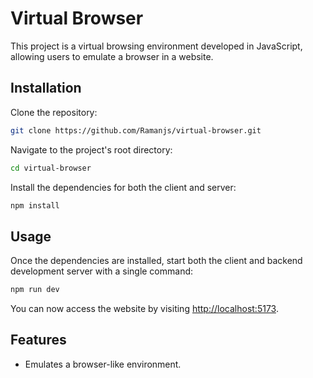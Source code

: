 # Virtual Browser

This project is a virtual browsing environment developed in JavaScript, allowing users to emulate a browser in a website.

## Installation

Clone the repository:
```bash
git clone https://github.com/Ramanjs/virtual-browser.git
```

Navigate to the project's root directory:
```bash
cd virtual-browser
```

Install the dependencies for both the client and server:
```bash
npm install
```

## Usage

Once the dependencies are installed, start both the client and backend development server with a single command:

```bash
npm run dev
```

You can now access the website by visiting [http://localhost:5173](http://localhost:5173).

## Features

- Emulates a browser-like environment.
